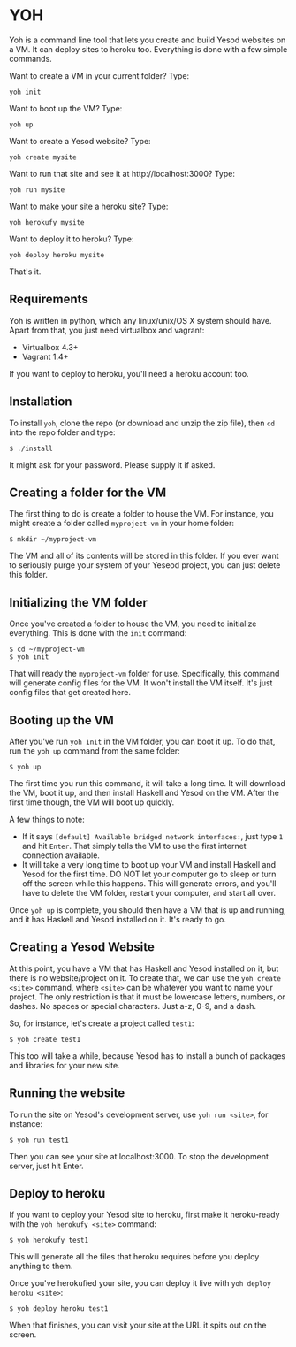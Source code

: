 YOH
===

Yoh is a command line tool that lets you create and build Yesod websites on a VM. It can deploy sites to heroku too. Everything is done with a few simple commands. 

Want to create a VM in your current folder? Type:

    yoh init
    
Want to boot up the VM? Type:

    yoh up
    
Want to create a Yesod website? Type:

    yoh create mysite
    
Want to run that site and see it at http://localhost:3000? Type:

    yoh run mysite
    
Want to make your site a heroku site? Type:

    yoh herokufy mysite

Want to deploy it to heroku? Type:

    yoh deploy heroku mysite

That's it. 


Requirements
------------

Yoh is written in python, which any linux/unix/OS X system should have. Apart from that, you just need virtualbox and vagrant:

* Virtualbox 4.3+
* Vagrant 1.4+

If you want to deploy to heroku, you'll need a heroku account too.


Installation
------------

To install `yoh`, clone the repo (or download and unzip the zip file), then `cd` into the repo folder and type:

    $ ./install

It might ask for your password. Please supply it if asked.


Creating a folder for the VM
----------------------------

The first thing to do is create a folder to house the VM. For instance, you might create a folder called `myproject-vm` in your home folder:

    $ mkdir ~/myproject-vm

The VM and all of its contents will be stored in this folder. If you ever want to seriously purge your system of your Yeseod project, you can just delete this folder. 


Initializing the VM folder
--------------------------

Once you've created a folder to house the VM, you need to initialize everything. This is done with the `init` command:

    $ cd ~/myproject-vm 
    $ yoh init

That will ready the `myproject-vm` folder for use. Specifically, this command will generate config files for the VM. It won't install the VM itself. It's just config files that get created here.


Booting up the VM
-----------------

After you've run `yoh init` in the VM folder, you can boot it up. To do that, run the `yoh up` command from the same folder:

    $ yoh up

The first time you run this command, it will take a long time. It will download the VM, boot it up, and then install Haskell and Yesod on the VM. After the first time though, the VM will boot up quickly.

A few things to note:
* If it says `[default] Available bridged network interfaces:`, just type `1` and hit `Enter`. That simply tells the VM to use the first internet connection available.
* It will take a very long time to boot up your VM and install Haskell and Yesod for the first time. DO NOT let your computer go to sleep or turn off the screen while this happens. This will generate errors, and you'll have to delete the VM folder, restart your computer, and start all over. 

Once `yoh up` is complete, you should then have a VM that is up and running, and it has Haskell and Yesod installed on it. It's ready to go.


Creating a Yesod Website
------------------------

At this point, you have a VM that has Haskell and Yesod installed on it, but there is no website/project on it. To create that, we can use the `yoh create <site>` command, where `<site>` can be whatever you want to name your project. The only restriction is that it must be lowercase letters, numbers, or dashes. No spaces or special characters. Just a-z, 0-9, and a dash.

So, for instance, let's create a project called `test1`:

    $ yoh create test1

This too will take a while, because Yesod has to install a bunch of packages and libraries for your new site. 


Running the website
-------------------

To run the site on Yesod's development server, use `yoh run <site>`, for instance:

    $ yoh run test1

Then you can see your site at localhost:3000. To stop the development server, just hit Enter.


Deploy to heroku
----------------

If you want to deploy your Yesod site to heroku, first make it heroku-ready with the `yoh herokufy <site>` command:

    $ yoh herokufy test1
    
This will generate all the files that heroku requires before you deploy anything to them.

Once you've herokufied your site, you can deploy it live with `yoh deploy heroku <site>`:

    $ yoh deploy heroku test1
    
When that finishes, you can visit your site at the URL it spits out on the screen.
